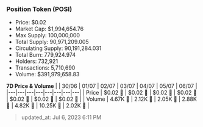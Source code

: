 
  ### Position Token (POSI)
  - Price: $0.02
  - Market Cap: $1,994,654.76
  - Max Supply: 100,000,000
  - Total Supply: 90,971,209.005
  - Circulating Supply: 90,191,284.031
  - Total Burn: 779,924.974
  - Holders: 732,921
  - Transactions: 5,710,690
  - Volume: $391,979,658.83

  **7D Price & Volume**
  | | 30&#x2F;06 | 01&#x2F;07 | 02&#x2F;07 | 03&#x2F;07 | 04&#x2F;07 | 05&#x2F;07 | 06&#x2F;07 |
  |---|---|---|---|---|---|---|---|
  | Price | $0.02 🚀 | $0.02 🚀 | $0.02 🔻 | $0.02 🔻 | $0.02 🔻 | $0.02 🔻 | $0.02 🚀 |
  | Volume | 4.67K 🔻 | 2.12K 🔻 | 2.05K 🔻 | 2.88K 🚀 | 4.82K 🚀 | 10.25K 🚀 | 2.02K 🔻 |

  > updated_at: Jul 6, 2023 6:11 PM
